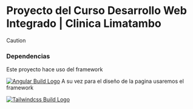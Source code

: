 # Proyecto del Curso Desarrollo Web Integrado | Clinica Limatambo

>[!CAUTION]
>### Dependencias
>Este proyecto hace uso del framework
>
>[![Angular Build Logo](https://upload.wikimedia.org/wikipedia/commons/0/07/Angular_Logo_SVG.svg)](https://angular.dev/)
>A su vez para el diseño de la pagina usaremos el framework
>
>[![Tailwindcss Build Logo](https://i.pinimg.com/736x/fe/38/11/fe3811748c41b542853029dd91209821.jpg)](https://tailwindcss.com/)

